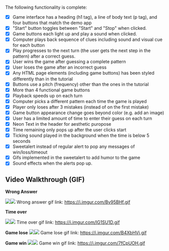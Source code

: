 
The following functionality is complete:

- [x] Game interface has a heading (h1 tag), a line of body text (p tag), and four buttons that match the demo app
- [x] "Start" button toggles between "Start" and "Stop" when clicked.
- [x] Game buttons each light up and play a sound when clicked.
- [x] Computer plays back sequence of clues including sound and visual cue for each button
- [x] Play progresses to the next turn (the user gets the next step in the pattern) after a correct guess.
- [x] User wins the game after guessing a complete pattern
- [x] User loses the game after an incorrect guess
- [x] Any HTML page elements (including game buttons) has been styled differently than in the tutorial
- [x] Buttons use a pitch (frequency) other than the ones in the tutorial
- [x] More than 4 functional game buttons
- [x] Playback speeds up on each turn
- [x] Computer picks a different pattern each time the game is played
- [x] Player only loses after 3 mistakes (instead of on the first mistake)
- [x] Game button appearance change goes beyond color (e.g. add an image)
- [x] User has a limited amount of time to enter their guess on each turn
- [x] Neon Text in the header for aesthetic puropose
- [x] Time remaining only pops up after the user clicks start
- [x] Ticking sound played in the background when the time is below 5 seconds
- [x] Sweetalert instead of regular alert to pop any messages of win/loss/timeout
- [x] Gifs implemented in the sweetalert to add humor to the game
- [x] Sound effects when the alerts pop up.

## Video Walkthrough (GIF)

**Wrong Answer**

![](gif1-link-here)![](https://i.imgur.com/Bv95BHf.gif)
Wrong answer gif link: https://i.imgur.com/Bv95BHf.gif

**Time over**

![](gif2-link-here)![](https://i.imgur.com/IG1SU1D.gif)
Time over gif link: https://i.imgur.com/IG1SU1D.gif

**Game lose**
![](gif3-link-here)![](https://i.imgur.com/B4XbHVj.gif)
Game lose gif link: https://i.imgur.com/B4XbHVj.gif

**Game win**
![](gif2-link-here)![](https://i.imgur.com/7fCpUOH.gif)
Game win gif link: https://i.imgur.com/7fCpUOH.gif

